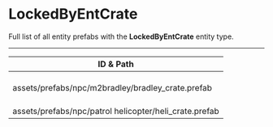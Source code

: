 # LockedByEntCrate
Full list of all <Badge type="warning" text="2"/> entity prefabs with the **LockedByEntCrate** entity type.

---
| ID & Path |
| --- |
| <Badge type="tip" text="1737870479"/> <br> assets/prefabs/npc/m2bradley/bradley_crate.prefab |
| <Badge type="tip" text="1314849795"/> <br> assets/prefabs/npc/patrol helicopter/heli_crate.prefab |
